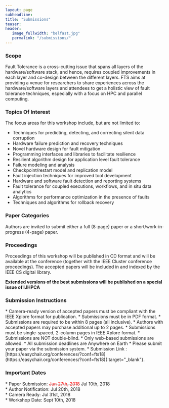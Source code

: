 ```yaml
---
layout: page
subheadline: 
title: "Submissions"
teaser: 
header:
   image_fullwidth: "belfast.jpg"
   permalink: "/submissions/"
---
```


<h3>Scope</h3>
Fault Tolerance is a cross-cutting issue that spans all layers of the hardware/software stack, and hence, requires coupled improvements in each layer and co-design between the different layers. FTS aims at providing a venue for researchers to share experiences across the hardware/software layers and attendees to get a holistic view of fault tolerance techniques, especially with a focus on HPC and parallel computing.

<h3>Topics Of Interest</h3>
The focus areas for this workshop include, but are not limited to:

* Techniques for predicting, detecting, and correcting silent data corruption
* Hardware failure prediction and recovery techniques
* Novel hardware design for fault mitigation
* Programming interfaces and libraries to facilitate resilience
* Resilient algorithm design for application level fault tolerance
* Failure modeling and analysis
* Checkpoint/restart model and replication model
* Fault injection techniques for improved tool development
* Hardware and software fault detection and reporting systems
* Fault tolerance for coupled executions, workflows, and in situ data analytics
* Algorithms for performance optimization in the presence of faults
* Techniques and algorithms for rollback recovery

<h3>Paper Categories</h3>

Authors are invited to submit either a full (8-page) paper or a short/work-in-progress (4-page) paper.

<h3>Proceedings</h3>
Proceedings of this workshop will be published in CD format and will be available at the conference (together with the IEEE Cluster conference proceedings). 
The accepted papers will be included in and indexed by the IEEE CS digital library.  
  
**Extended versions of the best submissions will be published on a special issue of IJHPCA**

<h3>Submission Instructions</h3>
* Camera-ready version of accepted papers must be compliant with the IEEE Xplore format for publication.
* Submissions must be in PDF format.
* Submissions are required to be within 8 pages (all inclusive).
* Authors with accepted papers may purchase additional up to 2 pages. 
* Submissions must be single-spaced, 2-column pages in IEEE Xplore format. 
* Submissions are NOT double-blind. 
* Only web-based submissions are allowed. 
* All submission deadlines are Anywhere on Earth
* Please submit your paper via the submission system. 
* Submission Link : [https://easychair.org/conferences/?conf=fts18](https://easychair.org/conferences/?conf=fts18){:target="_blank"}.

<h3>Important Dates</h3>
* Paper Submission:      <s><span style="color:red">Jun 27th, 2018</span></s> Jul 10th, 2018<br>
* Author Notification:   Jul 20th, 2018<br>
* Camera Ready:          Jul 31st, 2018<br>
* Workshop Date:         Sept 10th, 2018<br>
